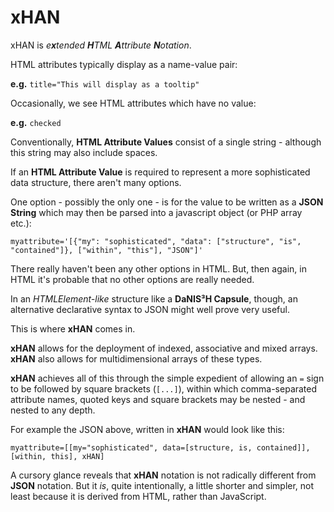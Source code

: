# xHAN
xHAN is *e**x**tended **H**TML **A**ttribute **N**otation*.

HTML attributes typically display as a name-value pair:

**e.g.** `title="This will display as a tooltip"`

Occasionally, we see HTML attributes which have no value:

**e.g.** `checked`

Conventionally, **HTML Attribute Values** consist of a single string - although this string may also include spaces.

If an **HTML Attribute Value** is required to represent a more sophisticated data structure, there aren't many options.

One option - possibly the only one - is for the value to be written as a **JSON String** which may then be parsed into a javascript object (or PHP array etc.):

    myattribute='[{"my": "sophisticated", "data": ["structure", "is", "contained"]}, ["within", "this"], "JSON"]'
    
There really haven't been any other options in HTML. But, then again, in HTML it's probable that no other options are really needed.

In an *HTMLElement-like* structure like a **DaNIS³H Capsule**,  though, an alternative declarative syntax to JSON might well prove very useful.

This is where **xHAN** comes in.

**xHAN** allows for the deployment of indexed, associative and mixed arrays. **xHAN** also allows for multidimensional arrays of these types.

**xHAN** achieves all of this through the simple expedient of allowing an `=` sign to be followed by square brackets (`[...]`), within which comma-separated attribute names, quoted keys and square brackets may be nested - and nested to any depth.

For example the JSON above, written in **xHAN** would look like this:

    myattribute=[[my="sophisticated", data=[structure, is, contained]], [within, this], xHAN]
    
A cursory glance reveals that **xHAN** notation is not radically different from **JSON** notation. But it *is*, quite intentionally, a little shorter and simpler, not least because it is derived from HTML, rather than JavaScript.

